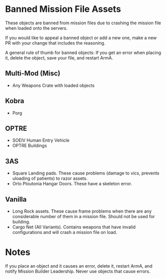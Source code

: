 # Banned Mission File Assets
These objects are banned from mission files due to crashing the mission file when loaded onto the servers. 

If you would like to appeal a banned object or add a new one, make a new PR with your change that includes the reasoning.

A general rule of thumb for banned objects: If you get an error when placing it, delete the object, save your file, and restart ArmA.

## Multi-Mod (Misc)
- Any Weapons Crate with loaded objects

## Kobra
- Porg

## OPTRE
- SOEIV Human Entry Vehicle
- OPTRE Buildings

## 3AS
- Square Landing pads. These cause problems (damage to vics, prevents uloading of patients) to razor assets.
- Orto Ploutonia Hangar Doors. These have a skeleton error.

## Vanilla
- Long Rock assets. These cause frame problems when there are any considerable number of them in a mission file. Should not be used for building.
- Cargo Net (All Variants). Contains weapons that have invalid configurations and will crash a mission file on load.

# Notes
If you place an object and it causes an error, delete it, restart ArmA, and notify Mission Builder Leadership. Never use objects that cause errors.
